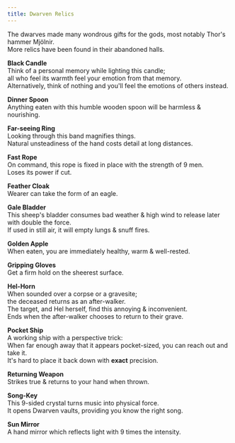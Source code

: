 ```yaml
---
title: Dwarven Relics
---
```


The dwarves made many wondrous gifts for the gods, most notably Thor's hammer
Mjölnir.  
More relics have been found in their abandoned halls.

**Black Candle**  
Think of a personal memory while lighting this candle;  
all who feel its warmth feel your emotion from that memory.  
Alternatively, think of nothing and you'll feel the emotions of others instead.

**Dinner Spoon**  
Anything eaten with this humble wooden spoon will be harmless & nourishing.

**Far-seeing Ring**  
Looking through this band magnifies things.  
Natural unsteadiness of the hand costs detail at long distances.

**Fast Rope**  
On command, this rope is fixed in place with the strength of 9 men.  
Loses its power if cut.

**Feather Cloak**  
Wearer can take the form of an eagle.

**Gale Bladder**  
This sheep's bladder consumes bad weather & high wind to release later with
double the force.  
If used in still air, it will empty lungs & snuff fires.

**Golden Apple**  
When eaten, you are immediately healthy, warm & well-rested.

**Gripping Gloves**  
Get a firm hold on the sheerest surface.

**Hel-Horn**  
When sounded over a corpse or a gravesite;  
the deceased returns as an after-walker.  
The target, and Hel herself, find this annoying & inconvenient.  
Ends when the after-walker chooses to return to their grave.

**Pocket Ship**  
A working ship with a perspective trick:  
When far enough away that it appears pocket-sized, you can reach out and take
it.  
It's hard to place it back down with **exact** precision.

**Returning Weapon**  
Strikes true & returns to your hand when thrown.

**Song-Key**  
This 9-sided crystal turns music into physical force.  
It opens Dwarven vaults, providing you know the right song.

**Sun Mirror**  
A hand mirror which reflects light with 9 times the intensity.
